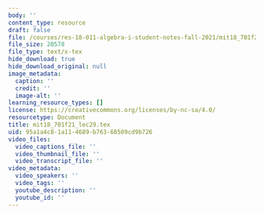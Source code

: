 ```yaml
---
body: ''
content_type: resource
draft: false
file: /courses/res-18-011-algebra-i-student-notes-fall-2021/mit18_701f21_lec29.tex
file_size: 20578
file_type: text/x-tex
hide_download: true
hide_download_original: null
image_metadata:
  caption: ''
  credit: ''
  image-alt: ''
learning_resource_types: []
license: https://creativecommons.org/licenses/by-nc-sa/4.0/
resourcetype: Document
title: mit18_701f21_lec29.tex
uid: 95a1a4c8-1a11-4689-b763-68509cd9b726
video_files:
  video_captions_file: ''
  video_thumbnail_file: ''
  video_transcript_file: ''
video_metadata:
  video_speakers: ''
  video_tags: ''
  youtube_description: ''
  youtube_id: ''
---
```

